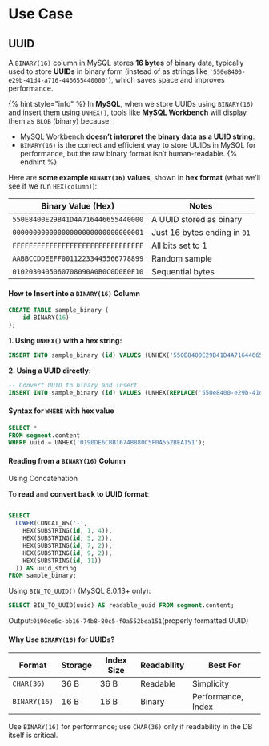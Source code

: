 # Use Case

## UUID

A `BINARY(16)` column in MySQL stores **16 bytes** of binary data, typically used to store **UUIDs** in binary form (instead of as strings like `'550e8400-e29b-41d4-a716-446655440000'`), which saves space and improves performance.

{% hint style="info" %}
In **MySQL**, when we store UUIDs using `BINARY(16)` and insert them using `UNHEX()`, tools like **MySQL Workbench** will display them as `BLOB` (binary) because:

* MySQL Workbench **doesn’t interpret the binary data as a UUID string**.
* `BINARY(16)` is the correct and efficient way to store UUIDs in MySQL for performance, but the raw binary format isn’t human-readable.
{% endhint %}

Here are **some example `BINARY(16)` values**, shown in **hex format** (what we'll see if we run `HEX(column)`):

| Binary Value (Hex)                 | Notes                        |
| ---------------------------------- | ---------------------------- |
| `550E8400E29B41D4A716446655440000` | A UUID stored as binary      |
| `00000000000000000000000000000001` | Just 16 bytes ending in `01` |
| `FFFFFFFFFFFFFFFFFFFFFFFFFFFFFFFF` | All bits set to 1            |
| `AABBCCDDEEFF00112233445566778899` | Random sample                |
| `0102030405060708090A0B0C0D0E0F10` | Sequential bytes             |

#### How to Insert into a `BINARY(16)` Column

```sql
CREATE TABLE sample_binary (
    id BINARY(16)
);
```

**1. Using `UNHEX()` with a hex string:**

```sql
INSERT INTO sample_binary (id) VALUES (UNHEX('550E8400E29B41D4A716446655440000'));
```

**2. Using a UUID directly:**

```sql
-- Convert UUID to binary and insert
INSERT INTO sample_binary (id) VALUES (UNHEX(REPLACE('550e8400-e29b-41d4-a716-446655440000', '-', '')));
```

#### Syntax for `WHERE` with hex value

```sql
SELECT *
FROM segment.content
WHERE uuid = UNHEX('0190DE6CBB1674B880C5F0A552BEA151');
```

#### Reading from a `BINARY(16)` Column

Using Concatenation

To **read** and **convert back to UUID format**:

```sql

SELECT
  LOWER(CONCAT_WS('-',
    HEX(SUBSTRING(id, 1, 4)),
    HEX(SUBSTRING(id, 5, 2)),
    HEX(SUBSTRING(id, 7, 2)),
    HEX(SUBSTRING(id, 9, 2)),
    HEX(SUBSTRING(id, 11))
  )) AS uuid_string
FROM sample_binary;
```

Using `BIN_TO_UUID()` (MySQL 8.0.13+ only):

```sql
SELECT BIN_TO_UUID(uuid) AS readable_uuid FROM segment.content;
```

Output:`0190de6c-bb16-74b8-80c5-f0a552bea151`(properly formatted UUID)

#### Why Use `BINARY(16)` for UUIDs?

| Format       | Storage | Index Size | Readability | Best For           |
| ------------ | ------- | ---------- | ----------- | ------------------ |
| `CHAR(36)`   | 36 B    | 36 B       | Readable    | Simplicity         |
| `BINARY(16)` | 16 B    | 16 B       | Binary      | Performance, Index |

Use `BINARY(16)` for performance; use `CHAR(36)` only if readability in the DB itself is critical.

